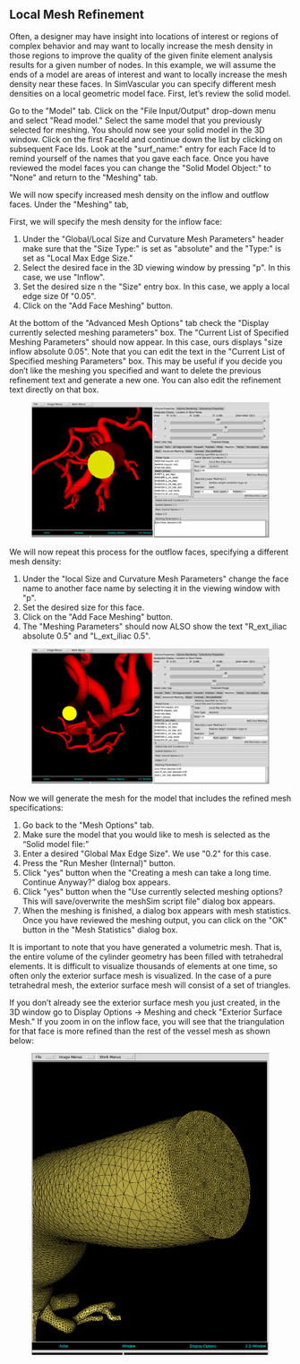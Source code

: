 ## Local Mesh Refinement

Often, a designer may have insight into locations of interest or regions of complex behavior and may want to locally increase the mesh density in those regions to improve the quality of the given finite element analysis results for a given number of nodes. In this example, we will assume the ends of a model are areas of interest and want to locally increase the mesh density near these faces. In SimVascular you can specify different mesh densities on a local geometric model face. First, let’s review the solid model.

Go to the "Model" tab. Click on the "File Input/Output" drop-down menu and select "Read model." Select the same model that you previously selected for meshing. You should now see your solid model in the 3D window. Click on the first FaceId and continue down the list by clicking on subsequent Face Ids. Look at the "surf_name:" entry for each Face Id to remind yourself of the names that you gave each face. Once you have reviewed the model faces you can change the "Solid Model Object:" to "None" and return to the "Meshing" tab.

We will now specify increased mesh density on the inflow and outflow faces. Under the "Meshing" tab,

First, we will specify the mesh density for the inflow face:

1. Under the "Global/Local Size and Curvature Mesh Parameters" header make sure that the "Size Type:" is set as "absolute" and the "Type:" is set as "Local Max Edge Size."
2. Select the desired face in the 3D viewing window by pressing "p". In this case, we use "Inflow".
3. Set the desired size n the "Size" entry box. In this case, we apply a local edge size 0f "0.05".
4. Click on the "Add Face Meshing" button.

At the bottom of the "Advanced Mesh Options" tab check the "Display currently selected meshing parameters" box. The "Current List of Specified Meshing Parameters" should now appear. In this case, ours displays "size inflow absolute 0.05". Note that you can edit the text in the "Current List of Specified meshing Parameters" box. This may be useful if you decide you don’t like the meshing you specified and want to delete the previous refinement text and generate a new one. You can also edit the refinement text directly on that box.

<figure>
  <img class="svImg svImgXl" src="/documentation/meshing/img/MeshSim_Local_Refinement_Options_1.png">
  <figcaption class="svCaption" ></figcaption>
</figure>

We will now repeat this process for the outflow faces, specifying a different mesh density:

1. Under the "local Size and Curvature Mesh Parameters" change the face name to another face name by selecting it in the viewing window with "p".
2. Set the desired size for this face.
3. Click on the "Add Face Meshing" button.
4. The "Meshing Parameters" should now ALSO show the text "R_ext_iliac absolute 0.5" and "L_ext_iliac 0.5".

<figure>
  <img class="svImg svImgXl" src="/documentation/meshing/img/MeshSim_Local_Refinement_Options_2.png">
  <figcaption class="svCaption" ></figcaption>
</figure>

Now we will generate the mesh for the model that includes the refined mesh specifications:

1. Go back to the "Mesh Options" tab.
2. Make sure the model that you would like to mesh is selected as the “Solid model file:”
3. Enter a desired "Global Max Edge Size". We use "0.2" for this case.
4. Press the "Run Mesher (Internal)" button.
5. Click "yes" button when the "Creating a mesh can take a long time. Continue Anyway?" dialog box appears.
6. Click "yes" button when the "Use currently selected meshing options? This will save/overwrite the meshSim script file" dialog box appears.
7. When the meshing is finished, a dialog box appears with mesh statistics. Once you have reviewed the meshing output, you can click on the "OK" button in the "Mesh Statistics" dialog box.

It is important to note that you have generated a volumetric mesh. That is, the entire volume of the cylinder geometry has been filled with tetrahedral elements. It is difficult to visualize thousands of elements at one time, so often only the exterior surface mesh is visualized. In the case of a pure tetrahedral mesh, the exterior surface mesh will consist of a set of triangles.

If you don’t already see the exterior surface mesh you just created, in the 3D window go to Display Options -> Meshing and check "Exterior Surface Mesh."
If you zoom in on the inflow face, you will see that the triangulation for that face is more refined than the rest of the vessel mesh as shown below:

<figure>
  <img class="svImg svImgMd" src="/documentation/meshing/img/MeshSim_LocalRefinement.png">
  <figcaption class="svCaption" ></figcaption>
</figure>
